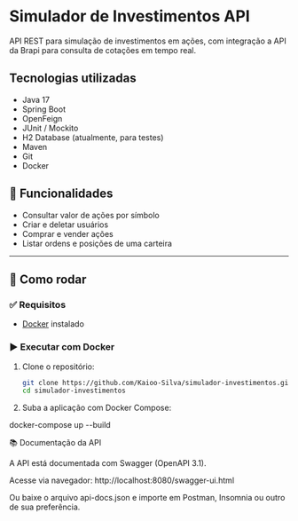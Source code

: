 # Simulador de Investimentos API

API REST para simulação de investimentos em ações, com integração a API da Brapi para consulta de cotações em tempo real.

## Tecnologias utilizadas

- Java 17
- Spring Boot
- OpenFeign
- JUnit / Mockito
- H2 Database (atualmente, para testes)
- Maven
- Git
- Docker

## 🔧 Funcionalidades

- Consultar valor de ações por símbolo
- Criar e deletar usuários
- Comprar e vender ações
- Listar ordens e posições de uma carteira

---

## 🚀 Como rodar

### ✅ Requisitos

- [Docker](https://www.docker.com/) instalado

### ▶️ Executar com Docker

1. Clone o repositório:
   ```bash
   git clone https://github.com/Kaioo-Silva/simulador-investimentos.git
   cd simulador-investimentos
   

2. Suba a aplicação com Docker Compose:
 
docker-compose up --build

📚 Documentação da API

A API está documentada com Swagger (OpenAPI 3.1).

Acesse via navegador:
http://localhost:8080/swagger-ui.html

Ou baixe o arquivo api-docs.json e importe em Postman, Insomnia ou outro de sua preferência.
